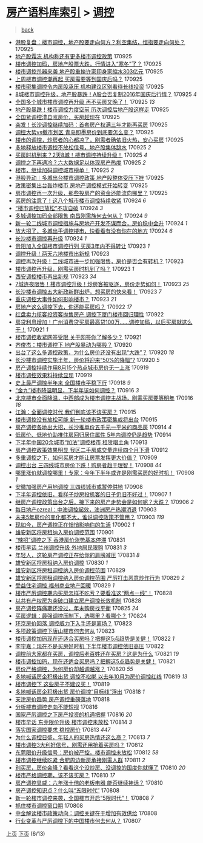 [房产语料库索引](../../README.md)  > [调控](调控.md)
====
> [back](../README.md)

- [港股复盘：楼市调控，地产股要走向何方？利空集结，恒指要走向何处？](http://jkwz.applinzi.com/ittc/7017358138439894033.html#%E6%B8%AF%E8%82%A1%E5%A4%8D%E7%9B%98%EF%BC%9A%E6%A5%BC%E5%B8%82%E8%B0%83%E6%8E%A7%EF%BC%8C%E5%9C%B0%E4%BA%A7%E8%82%A1%E8%A6%81%E8%B5%B0%E5%90%91%E4%BD%95%E6%96%B9%EF%BC%9F%E5%88%A9%E7%A9%BA%E9%9B%86%E7%BB%93%EF%BC%8C%E6%81%92%E6%8C%87%E8%A6%81%E8%B5%B0%E5%90%91%E4%BD%95%E5%A4%84%EF%BC%9F) 170925  
- [地产股霜冻 机构称还有更多楼市调控政策](http://jkwz.applinzi.com/ittc/7017356146971771920.html#%E5%9C%B0%E4%BA%A7%E8%82%A1%E9%9C%9C%E5%86%BB+%E6%9C%BA%E6%9E%84%E7%A7%B0%E8%BF%98%E6%9C%89%E6%9B%B4%E5%A4%9A%E6%A5%BC%E5%B8%82%E8%B0%83%E6%8E%A7%E6%94%BF%E7%AD%96) 170925  
- [楼市调控加码，房地产股票大跌，行情进入“寒冬”了？](http://jkwz.applinzi.com/ittc/7017326944797066257.html#%E6%A5%BC%E5%B8%82%E8%B0%83%E6%8E%A7%E5%8A%A0%E7%A0%81%EF%BC%8C%E6%88%BF%E5%9C%B0%E4%BA%A7%E8%82%A1%E7%A5%A8%E5%A4%A7%E8%B7%8C%EF%BC%8C%E8%A1%8C%E6%83%85%E8%BF%9B%E5%85%A5%E2%80%9C%E5%AF%92%E5%86%AC%E2%80%9D%E4%BA%86%EF%BC%9F) 170925  
- [楼市调控杀器来袭 地产股重挫许家印身家缩水303亿元](http://jkwz.applinzi.com/ittc/7017319491925705744.html#%E6%A5%BC%E5%B8%82%E8%B0%83%E6%8E%A7%E6%9D%80%E5%99%A8%E6%9D%A5%E8%A2%AD+%E5%9C%B0%E4%BA%A7%E8%82%A1%E9%87%8D%E6%8C%AB%E8%AE%B8%E5%AE%B6%E5%8D%B0%E8%BA%AB%E5%AE%B6%E7%BC%A9%E6%B0%B4303%E4%BA%BF%E5%85%83) 170925  
- [上周楼市调控潮再起 买房需要等到国庆后吗？](http://jkwz.applinzi.com/ittc/7017290451894404113.html#%E4%B8%8A%E5%91%A8%E6%A5%BC%E5%B8%82%E8%B0%83%E6%8E%A7%E6%BD%AE%E5%86%8D%E8%B5%B7+%E4%B9%B0%E6%88%BF%E9%9C%80%E8%A6%81%E7%AD%89%E5%88%B0%E5%9B%BD%E5%BA%86%E5%90%8E%E5%90%97%EF%BC%9F) 170925  
- [楼市密集调控令内房股承压 机构建议区别看待长线投资](http://jkwz.applinzi.com/ittc/7017274174467474448.html#%E6%A5%BC%E5%B8%82%E5%AF%86%E9%9B%86%E8%B0%83%E6%8E%A7%E4%BB%A4%E5%86%85%E6%88%BF%E8%82%A1%E6%89%BF%E5%8E%8B+%E6%9C%BA%E6%9E%84%E5%BB%BA%E8%AE%AE%E5%8C%BA%E5%88%AB%E7%9C%8B%E5%BE%85%E9%95%BF%E7%BA%BF%E6%8A%95%E8%B5%84) 170925  
- [8城楼市调控升级，地产股暴跌！A股会否复制2016年国庆后行情？](http://jkwz.applinzi.com/ittc/7017271739548173329.html#8%E5%9F%8E%E6%A5%BC%E5%B8%82%E8%B0%83%E6%8E%A7%E5%8D%87%E7%BA%A7%EF%BC%8C%E5%9C%B0%E4%BA%A7%E8%82%A1%E6%9A%B4%E8%B7%8C%EF%BC%81A%E8%82%A1%E4%BC%9A%E5%90%A6%E5%A4%8D%E5%88%B62016%E5%B9%B4%E5%9B%BD%E5%BA%86%E5%90%8E%E8%A1%8C%E6%83%85%EF%BC%9F) 170925 *4* 
- [全国多个城市楼市调控再升级 再不买房又晚了！](http://jkwz.applinzi.com/ittc/7017261162729833488.html#%E5%85%A8%E5%9B%BD%E5%A4%9A%E4%B8%AA%E5%9F%8E%E5%B8%82%E6%A5%BC%E5%B8%82%E8%B0%83%E6%8E%A7%E5%86%8D%E5%8D%87%E7%BA%A7+%E5%86%8D%E4%B8%8D%E4%B9%B0%E6%88%BF%E5%8F%88%E6%99%9A%E4%BA%86%EF%BC%81) 170925 *13* 
- [地产股暴跌！楼市调控力度空前 历次调控后地产股这样走](http://jkwz.applinzi.com/ittc/7017249300697056273.html#%E5%9C%B0%E4%BA%A7%E8%82%A1%E6%9A%B4%E8%B7%8C%EF%BC%81%E6%A5%BC%E5%B8%82%E8%B0%83%E6%8E%A7%E5%8A%9B%E5%BA%A6%E7%A9%BA%E5%89%8D+%E5%8E%86%E6%AC%A1%E8%B0%83%E6%8E%A7%E5%90%8E%E5%9C%B0%E4%BA%A7%E8%82%A1%E8%BF%99%E6%A0%B7%E8%B5%B0) 170925  
- [全国紧调控澧县涨房价，买房趁现在](http://jkwz.applinzi.com/ittc/7017245810729944081.html#%E5%85%A8%E5%9B%BD%E7%B4%A7%E8%B0%83%E6%8E%A7%E6%BE%A7%E5%8E%BF%E6%B6%A8%E6%88%BF%E4%BB%B7%EF%BC%8C%E4%B9%B0%E6%88%BF%E8%B6%81%E7%8E%B0%E5%9C%A8) 170925  
- [突发！长沙调控继续加码：首套房产权满三年才能再买房](http://jkwz.applinzi.com/ittc/7017222502487688209.html#%E7%AA%81%E5%8F%91%EF%BC%81%E9%95%BF%E6%B2%99%E8%B0%83%E6%8E%A7%E7%BB%A7%E7%BB%AD%E5%8A%A0%E7%A0%81%EF%BC%9A%E9%A6%96%E5%A5%97%E6%88%BF%E4%BA%A7%E6%9D%83%E6%BB%A1%E4%B8%89%E5%B9%B4%E6%89%8D%E8%83%BD%E5%86%8D%E4%B9%B0%E6%88%BF) 170925  
- [调控大势vs撤市划区 青岛即墨房价到底要怎么变？](http://jkwz.applinzi.com/ittc/7017207021508756497.html#%E8%B0%83%E6%8E%A7%E5%A4%A7%E5%8A%BFvs%E6%92%A4%E5%B8%82%E5%88%92%E5%8C%BA+%E9%9D%92%E5%B2%9B%E5%8D%B3%E5%A2%A8%E6%88%BF%E4%BB%B7%E5%88%B0%E5%BA%95%E8%A6%81%E6%80%8E%E4%B9%88%E5%8F%98%EF%BC%9F) 170925  
- [楼市的调控，炒房者的心都凉了，刚需者确依旧火热，安心买房](http://jkwz.applinzi.com/ittc/7017205343808128016.html#%E6%A5%BC%E5%B8%82%E7%9A%84%E8%B0%83%E6%8E%A7%EF%BC%8C%E7%82%92%E6%88%BF%E8%80%85%E7%9A%84%E5%BF%83%E9%83%BD%E5%87%89%E4%BA%86%EF%BC%8C%E5%88%9A%E9%9C%80%E8%80%85%E7%A1%AE%E4%BE%9D%E6%97%A7%E7%81%AB%E7%83%AD%EF%BC%8C%E5%AE%89%E5%BF%83%E4%B9%B0%E6%88%BF) 170925  
- [多地释放楼市调控不放松信号，地产股集体跳水](http://jkwz.applinzi.com/ittc/7017202888823276560.html#%E5%A4%9A%E5%9C%B0%E9%87%8A%E6%94%BE%E6%A5%BC%E5%B8%82%E8%B0%83%E6%8E%A7%E4%B8%8D%E6%94%BE%E6%9D%BE%E4%BF%A1%E5%8F%B7%EF%BC%8C%E5%9C%B0%E4%BA%A7%E8%82%A1%E9%9B%86%E4%BD%93%E8%B7%B3%E6%B0%B4) 170925 *2* 
- [买房时机到来？2天8城！楼市调控持续升级！](http://jkwz.applinzi.com/ittc/7017197077153711121.html#%E4%B9%B0%E6%88%BF%E6%97%B6%E6%9C%BA%E5%88%B0%E6%9D%A5%EF%BC%9F2%E5%A4%A98%E5%9F%8E%EF%BC%81%E6%A5%BC%E5%B8%82%E8%B0%83%E6%8E%A7%E6%8C%81%E7%BB%AD%E5%8D%87%E7%BA%A7%EF%BC%81) 170925 *4* 
- [调控之下再遇冷？六大数据足以体现房产热度](http://jkwz.applinzi.com/ittc/7017188564209763345.html#%E8%B0%83%E6%8E%A7%E4%B9%8B%E4%B8%8B%E5%86%8D%E9%81%87%E5%86%B7%EF%BC%9F%E5%85%AD%E5%A4%A7%E6%95%B0%E6%8D%AE%E8%B6%B3%E4%BB%A5%E4%BD%93%E7%8E%B0%E6%88%BF%E4%BA%A7%E7%83%AD%E5%BA%A6) 170925 *2* 
- [楼市，继续加码调控城市榜单！](http://jkwz.applinzi.com/ittc/7017185072317465617.html#%E6%A5%BC%E5%B8%82%EF%BC%8C%E7%BB%A7%E7%BB%AD%E5%8A%A0%E7%A0%81%E8%B0%83%E6%8E%A7%E5%9F%8E%E5%B8%82%E6%A6%9C%E5%8D%95%EF%BC%81) 170925 *2* 
- [港股异动︱多城出台楼市调控政策 地产股整体受压下挫](http://jkwz.applinzi.com/ittc/7017183822859469840.html#%E6%B8%AF%E8%82%A1%E5%BC%82%E5%8A%A8%EF%B8%B1%E5%A4%9A%E5%9F%8E%E5%87%BA%E5%8F%B0%E6%A5%BC%E5%B8%82%E8%B0%83%E6%8E%A7%E6%94%BF%E7%AD%96+%E5%9C%B0%E4%BA%A7%E8%82%A1%E6%95%B4%E4%BD%93%E5%8F%97%E5%8E%8B%E4%B8%8B%E6%8C%AB) 170925  
- [政策密集出台轰炸楼市 房地产调控模式开始转变](http://jkwz.applinzi.com/ittc/7017172601103975441.html#%E6%94%BF%E7%AD%96%E5%AF%86%E9%9B%86%E5%87%BA%E5%8F%B0%E8%BD%B0%E7%82%B8%E6%A5%BC%E5%B8%82+%E6%88%BF%E5%9C%B0%E4%BA%A7%E8%B0%83%E6%8E%A7%E6%A8%A1%E5%BC%8F%E5%BC%80%E5%A7%8B%E8%BD%AC%E5%8F%98) 170925  
- [房市调控再一次升级，那些投房产的资金还能流向哪里？](http://jkwz.applinzi.com/ittc/7017170303309054993.html#%E6%88%BF%E5%B8%82%E8%B0%83%E6%8E%A7%E5%86%8D%E4%B8%80%E6%AC%A1%E5%8D%87%E7%BA%A7%EF%BC%8C%E9%82%A3%E4%BA%9B%E6%8A%95%E6%88%BF%E4%BA%A7%E7%9A%84%E8%B5%84%E9%87%91%E8%BF%98%E8%83%BD%E6%B5%81%E5%90%91%E5%93%AA%E9%87%8C%EF%BC%9F) 170925  
- [买房的注意了！这八个城市楼市调控持续收紧](http://jkwz.applinzi.com/ittc/7016996951982343185.html#%E4%B9%B0%E6%88%BF%E7%9A%84%E6%B3%A8%E6%84%8F%E4%BA%86%EF%BC%81%E8%BF%99%E5%85%AB%E4%B8%AA%E5%9F%8E%E5%B8%82%E6%A5%BC%E5%B8%82%E8%B0%83%E6%8E%A7%E6%8C%81%E7%BB%AD%E6%94%B6%E7%B4%A7) 170924 *6* 
- [“楼市调控已放松”不攻自破](http://jkwz.applinzi.com/ittc/7016981238861267984.html#%E2%80%9C%E6%A5%BC%E5%B8%82%E8%B0%83%E6%8E%A7%E5%B7%B2%E6%94%BE%E6%9D%BE%E2%80%9D%E4%B8%8D%E6%94%BB%E8%87%AA%E7%A0%B4) 170924 *3* 
- [多城调控加码全部限售 南昌刚需族何去何从？](http://jkwz.applinzi.com/ittc/7016858393623659537.html#%E5%A4%9A%E5%9F%8E%E8%B0%83%E6%8E%A7%E5%8A%A0%E7%A0%81%E5%85%A8%E9%83%A8%E9%99%90%E5%94%AE+%E5%8D%97%E6%98%8C%E5%88%9A%E9%9C%80%E6%97%8F%E4%BD%95%E5%8E%BB%E4%BD%95%E4%BB%8E%EF%BC%9F) 170924 *9* 
- [新一轮二线城市调控措施与房地产开发不谋而合，房价稳中会升](http://jkwz.applinzi.com/ittc/7016821491776357393.html#%E6%96%B0%E4%B8%80%E8%BD%AE%E4%BA%8C%E7%BA%BF%E5%9F%8E%E5%B8%82%E8%B0%83%E6%8E%A7%E6%8E%AA%E6%96%BD%E4%B8%8E%E6%88%BF%E5%9C%B0%E4%BA%A7%E5%BC%80%E5%8F%91%E4%B8%8D%E8%B0%8B%E8%80%8C%E5%90%88%EF%BC%8C%E6%88%BF%E4%BB%B7%E7%A8%B3%E4%B8%AD%E4%BC%9A%E5%8D%87) 170924 *1* 
- [放大招了，多城出手调控楼市，快看看有没有你在的地方](http://jkwz.applinzi.com/ittc/7016800700779201552.html#%E6%94%BE%E5%A4%A7%E6%8B%9B%E4%BA%86%EF%BC%8C%E5%A4%9A%E5%9F%8E%E5%87%BA%E6%89%8B%E8%B0%83%E6%8E%A7%E6%A5%BC%E5%B8%82%EF%BC%8C%E5%BF%AB%E7%9C%8B%E7%9C%8B%E6%9C%89%E6%B2%A1%E6%9C%89%E4%BD%A0%E5%9C%A8%E7%9A%84%E5%9C%B0%E6%96%B9) 170924 *6* 
- [长沙楼市调控再升级](http://jkwz.applinzi.com/ittc/7016799194038404113.html#%E9%95%BF%E6%B2%99%E6%A5%BC%E5%B8%82%E8%B0%83%E6%8E%A7%E5%86%8D%E5%8D%87%E7%BA%A7) 170924 *1* 
- [贵阳加入全国楼市调控行列 买房3年内不得转让](http://jkwz.applinzi.com/ittc/7016634474908091409.html#%E8%B4%B5%E9%98%B3%E5%8A%A0%E5%85%A5%E5%85%A8%E5%9B%BD%E6%A5%BC%E5%B8%82%E8%B0%83%E6%8E%A7%E8%A1%8C%E5%88%97+%E4%B9%B0%E6%88%BF3%E5%B9%B4%E5%86%85%E4%B8%8D%E5%BE%97%E8%BD%AC%E8%AE%A9) 170923 *1* 
- [调控升级！两天六地楼市出新规](http://jkwz.applinzi.com/ittc/7016607589822104593.html#%E8%B0%83%E6%8E%A7%E5%8D%87%E7%BA%A7%EF%BC%81%E4%B8%A4%E5%A4%A9%E5%85%AD%E5%9C%B0%E6%A5%BC%E5%B8%82%E5%87%BA%E6%96%B0%E8%A7%84) 170923  
- [调控再次升级！二线城市进一步加强限售，房价是否会有转机？](http://jkwz.applinzi.com/ittc/7016589474174338065.html#%E8%B0%83%E6%8E%A7%E5%86%8D%E6%AC%A1%E5%8D%87%E7%BA%A7%EF%BC%81%E4%BA%8C%E7%BA%BF%E5%9F%8E%E5%B8%82%E8%BF%9B%E4%B8%80%E6%AD%A5%E5%8A%A0%E5%BC%BA%E9%99%90%E5%94%AE%EF%BC%8C%E6%88%BF%E4%BB%B7%E6%98%AF%E5%90%A6%E4%BC%9A%E6%9C%89%E8%BD%AC%E6%9C%BA%EF%BC%9F) 170923  
- [楼市调控再升级，刚需买房时机到了吗？](http://jkwz.applinzi.com/ittc/7016587258415809553.html#%E6%A5%BC%E5%B8%82%E8%B0%83%E6%8E%A7%E5%86%8D%E5%8D%87%E7%BA%A7%EF%BC%8C%E5%88%9A%E9%9C%80%E4%B9%B0%E6%88%BF%E6%97%B6%E6%9C%BA%E5%88%B0%E4%BA%86%E5%90%97%EF%BC%9F) 170923 *1* 
- [西安调控楼市再出新规](http://jkwz.applinzi.com/ittc/7016543773461578769.html#%E8%A5%BF%E5%AE%89%E8%B0%83%E6%8E%A7%E6%A5%BC%E5%B8%82%E5%86%8D%E5%87%BA%E6%96%B0%E8%A7%84) 170923 *34* 
- [7城连夜限售！楼市调控升级！炒房客被驱逐，房价走势如何！](http://jkwz.applinzi.com/ittc/7016479860090995728.html#7%E5%9F%8E%E8%BF%9E%E5%A4%9C%E9%99%90%E5%94%AE%EF%BC%81%E6%A5%BC%E5%B8%82%E8%B0%83%E6%8E%A7%E5%8D%87%E7%BA%A7%EF%BC%81%E7%82%92%E6%88%BF%E5%AE%A2%E8%A2%AB%E9%A9%B1%E9%80%90%EF%BC%8C%E6%88%BF%E4%BB%B7%E8%B5%B0%E5%8A%BF%E5%A6%82%E4%BD%95%EF%BC%81) 170923 *25* 
- [长沙楼市调控五大新政新鲜出炉，想买房的快来看！](http://jkwz.applinzi.com/ittc/7016306516246922257.html#%E9%95%BF%E6%B2%99%E6%A5%BC%E5%B8%82%E8%B0%83%E6%8E%A7%E4%BA%94%E5%A4%A7%E6%96%B0%E6%94%BF%E6%96%B0%E9%B2%9C%E5%87%BA%E7%82%89%EF%BC%8C%E6%83%B3%E4%B9%B0%E6%88%BF%E7%9A%84%E5%BF%AB%E6%9D%A5%E7%9C%8B%EF%BC%81) 170923 *7* 
- [重庆调控大事件如何影响楼市？](http://jkwz.applinzi.com/ittc/7016292724901413904.html#%E9%87%8D%E5%BA%86%E8%B0%83%E6%8E%A7%E5%A4%A7%E4%BA%8B%E4%BB%B6%E5%A6%82%E4%BD%95%E5%BD%B1%E5%93%8D%E6%A5%BC%E5%B8%82%EF%BC%9F) 170923 *21* 
- [房地产这么调控下去，你还能买房吗？](http://jkwz.applinzi.com/ittc/7016061223005848593.html#%E6%88%BF%E5%9C%B0%E4%BA%A7%E8%BF%99%E4%B9%88%E8%B0%83%E6%8E%A7%E4%B8%8B%E5%8E%BB%EF%BC%8C%E4%BD%A0%E8%BF%98%E8%83%BD%E4%B9%B0%E6%88%BF%E5%90%97%EF%BC%9F) 170922 *17* 
- [红盘卖力揽客投资客抛售房产 调控下厦门楼市回归理性](http://jkwz.applinzi.com/ittc/7016026540268323856.html#%E7%BA%A2%E7%9B%98%E5%8D%96%E5%8A%9B%E6%8F%BD%E5%AE%A2%E6%8A%95%E8%B5%84%E5%AE%A2%E6%8A%9B%E5%94%AE%E6%88%BF%E4%BA%A7+%E8%B0%83%E6%8E%A7%E4%B8%8B%E5%8E%A6%E9%97%A8%E6%A5%BC%E5%B8%82%E5%9B%9E%E5%BD%92%E7%90%86%E6%80%A7) 170922  
- [房贷利息增加！广州消费贷买房最高贷100万……调控加码，以后买房就这么干！](http://jkwz.applinzi.com/ittc/7015844863445304337.html#%E6%88%BF%E8%B4%B7%E5%88%A9%E6%81%AF%E5%A2%9E%E5%8A%A0%EF%BC%81%E5%B9%BF%E5%B7%9E%E6%B6%88%E8%B4%B9%E8%B4%B7%E4%B9%B0%E6%88%BF%E6%9C%80%E9%AB%98%E8%B4%B7100%E4%B8%87%E2%80%A6%E2%80%A6%E8%B0%83%E6%8E%A7%E5%8A%A0%E7%A0%81%EF%BC%8C%E4%BB%A5%E5%90%8E%E4%B9%B0%E6%88%BF%E5%B0%B1%E8%BF%99%E4%B9%88%E5%B9%B2%EF%BC%81) 170921 *1* 
- [楼市调控收紧网签受限 关于网签你了解多少？](http://jkwz.applinzi.com/ittc/7015656098328216592.html#%E6%A5%BC%E5%B8%82%E8%B0%83%E6%8E%A7%E6%94%B6%E7%B4%A7%E7%BD%91%E7%AD%BE%E5%8F%97%E9%99%90+%E5%85%B3%E4%BA%8E%E7%BD%91%E7%AD%BE%E4%BD%A0%E4%BA%86%E8%A7%A3%E5%A4%9A%E5%B0%91%EF%BC%9F) 170921  
- [齐俊杰：楼市调控下 地产股暴动为哪般？](http://jkwz.applinzi.com/ittc/7015405038657340433.html#%E9%BD%90%E4%BF%8A%E6%9D%B0%EF%BC%9A%E6%A5%BC%E5%B8%82%E8%B0%83%E6%8E%A7%E4%B8%8B+%E5%9C%B0%E4%BA%A7%E8%82%A1%E6%9A%B4%E5%8A%A8%E4%B8%BA%E5%93%AA%E8%88%AC%EF%BC%9F) 170920  
- [出台了这么多调控政策，为什么房价还没有出现“大跌”？](http://jkwz.applinzi.com/ittc/7015345329166369809.html#%E5%87%BA%E5%8F%B0%E4%BA%86%E8%BF%99%E4%B9%88%E5%A4%9A%E8%B0%83%E6%8E%A7%E6%94%BF%E7%AD%96%EF%BC%8C%E4%B8%BA%E4%BB%80%E4%B9%88%E6%88%BF%E4%BB%B7%E8%BF%98%E6%B2%A1%E6%9C%89%E5%87%BA%E7%8E%B0%E2%80%9C%E5%A4%A7%E8%B7%8C%E2%80%9D%EF%BC%9F) 170920 *18* 
- [长沙楼市调控实施半年，房价将迎来“50%的降幅”?](http://jkwz.applinzi.com/ittc/7015317179694842897.html#%E9%95%BF%E6%B2%99%E6%A5%BC%E5%B8%82%E8%B0%83%E6%8E%A7%E5%AE%9E%E6%96%BD%E5%8D%8A%E5%B9%B4%EF%BC%8C%E6%88%BF%E4%BB%B7%E5%B0%86%E8%BF%8E%E6%9D%A5%E2%80%9C50%25%E7%9A%84%E9%99%8D%E5%B9%85%E2%80%9D%3F) 170920 *5* 
- [房产调控持续作用8月15个热点城市房价无一上涨](http://jkwz.applinzi.com/ittc/7014950928787178512.html#%E6%88%BF%E4%BA%A7%E8%B0%83%E6%8E%A7%E6%8C%81%E7%BB%AD%E4%BD%9C%E7%94%A88%E6%9C%8815%E4%B8%AA%E7%83%AD%E7%82%B9%E5%9F%8E%E5%B8%82%E6%88%BF%E4%BB%B7%E6%97%A0%E4%B8%80%E4%B8%8A%E6%B6%A8) 170919  
- [楼市调控效果料持续显现](http://jkwz.applinzi.com/ittc/7014924152652432400.html#%E6%A5%BC%E5%B8%82%E8%B0%83%E6%8E%A7%E6%95%88%E6%9E%9C%E6%96%99%E6%8C%81%E7%BB%AD%E6%98%BE%E7%8E%B0) 170919  
- [史上最严调控半年来 全国楼市平稳下行](http://jkwz.applinzi.com/ittc/7014569420578620433.html#%E5%8F%B2%E4%B8%8A%E6%9C%80%E4%B8%A5%E8%B0%83%E6%8E%A7%E5%8D%8A%E5%B9%B4%E6%9D%A5+%E5%85%A8%E5%9B%BD%E6%A5%BC%E5%B8%82%E5%B9%B3%E7%A8%B3%E4%B8%8B%E8%A1%8C) 170918 *9* 
- [“金九”楼市降温明显，下半年该如何调控？](http://jkwz.applinzi.com/ittc/7013912459222713361.html#%E2%80%9C%E9%87%91%E4%B9%9D%E2%80%9D%E6%A5%BC%E5%B8%82%E9%99%8D%E6%B8%A9%E6%98%8E%E6%98%BE%EF%BC%8C%E4%B8%8B%E5%8D%8A%E5%B9%B4%E8%AF%A5%E5%A6%82%E4%BD%95%E8%B0%83%E6%8E%A7%EF%BC%9F) 170916 *3* 
- [北京楼市全面降温，中西部成为楼市调控主战场，刚需买房要等明年](http://jkwz.applinzi.com/ittc/7013867203156509713.html#%E5%8C%97%E4%BA%AC%E6%A5%BC%E5%B8%82%E5%85%A8%E9%9D%A2%E9%99%8D%E6%B8%A9%EF%BC%8C%E4%B8%AD%E8%A5%BF%E9%83%A8%E6%88%90%E4%B8%BA%E6%A5%BC%E5%B8%82%E8%B0%83%E6%8E%A7%E4%B8%BB%E6%88%98%E5%9C%BA%EF%BC%8C%E5%88%9A%E9%9C%80%E4%B9%B0%E6%88%BF%E8%A6%81%E7%AD%89%E6%98%8E%E5%B9%B4) 170916 *18* 
- [江瀚：全面调控时代 我们到底该不该买房？](http://jkwz.applinzi.com/ittc/7013495689533981457.html#%E6%B1%9F%E7%80%9A%EF%BC%9A%E5%85%A8%E9%9D%A2%E8%B0%83%E6%8E%A7%E6%97%B6%E4%BB%A3+%E6%88%91%E4%BB%AC%E5%88%B0%E5%BA%95%E8%AF%A5%E4%B8%8D%E8%AF%A5%E4%B9%B0%E6%88%BF%EF%BC%9F) 170915  
- [楼市调控没有放松可能 新一轮楼市政策密集或将出台](http://jkwz.applinzi.com/ittc/7013487584293159697.html#%E6%A5%BC%E5%B8%82%E8%B0%83%E6%8E%A7%E6%B2%A1%E6%9C%89%E6%94%BE%E6%9D%BE%E5%8F%AF%E8%83%BD+%E6%96%B0%E4%B8%80%E8%BD%AE%E6%A5%BC%E5%B8%82%E6%94%BF%E7%AD%96%E5%AF%86%E9%9B%86%E6%88%96%E5%B0%86%E5%87%BA%E5%8F%B0) 170915  
- [房产调控各地出大招，长沙推单价五千元一平米的商品房](http://jkwz.applinzi.com/ittc/7013172032676824081.html#%E6%88%BF%E4%BA%A7%E8%B0%83%E6%8E%A7%E5%90%84%E5%9C%B0%E5%87%BA%E5%A4%A7%E6%8B%9B%EF%BC%8C%E9%95%BF%E6%B2%99%E6%8E%A8%E5%8D%95%E4%BB%B7%E4%BA%94%E5%8D%83%E5%85%83%E4%B8%80%E5%B9%B3%E7%B1%B3%E7%9A%84%E5%95%86%E5%93%81%E6%88%BF) 170914 *4* 
- [低房价、低地价助推住房回归居住属性 5年内调控仍是趋势](http://jkwz.applinzi.com/ittc/7013107326469538576.html#%E4%BD%8E%E6%88%BF%E4%BB%B7%E3%80%81%E4%BD%8E%E5%9C%B0%E4%BB%B7%E5%8A%A9%E6%8E%A8%E4%BD%8F%E6%88%BF%E5%9B%9E%E5%BD%92%E5%B1%85%E4%BD%8F%E5%B1%9E%E6%80%A7+5%E5%B9%B4%E5%86%85%E8%B0%83%E6%8E%A7%E4%BB%8D%E6%98%AF%E8%B6%8B%E5%8A%BF) 170914  
- [下半年中国20余城市“加法”调控楼市 租赁唱主角](http://jkwz.applinzi.com/ittc/7012796760215520016.html#%E4%B8%8B%E5%8D%8A%E5%B9%B4%E4%B8%AD%E5%9B%BD20%E4%BD%99%E5%9F%8E%E5%B8%82%E2%80%9C%E5%8A%A0%E6%B3%95%E2%80%9D%E8%B0%83%E6%8E%A7%E6%A5%BC%E5%B8%82+%E7%A7%9F%E8%B5%81%E5%94%B1%E4%B8%BB%E8%A7%92) 170913  
- [房产调控政策效果明显 我区二手房成交量连续四个月下滑](http://jkwz.applinzi.com/ittc/7012434852752933648.html#%E6%88%BF%E4%BA%A7%E8%B0%83%E6%8E%A7%E6%94%BF%E7%AD%96%E6%95%88%E6%9E%9C%E6%98%8E%E6%98%BE+%E6%88%91%E5%8C%BA%E4%BA%8C%E6%89%8B%E6%88%BF%E6%88%90%E4%BA%A4%E9%87%8F%E8%BF%9E%E7%BB%AD%E5%9B%9B%E4%B8%AA%E6%9C%88%E4%B8%8B%E6%BB%91) 170912  
- [多重调控之下，如何买房才能让房票发挥更大价值？](http://jkwz.applinzi.com/ittc/7011365828484924433.html#%E5%A4%9A%E9%87%8D%E8%B0%83%E6%8E%A7%E4%B9%8B%E4%B8%8B%EF%BC%8C%E5%A6%82%E4%BD%95%E4%B9%B0%E6%88%BF%E6%89%8D%E8%83%BD%E8%AE%A9%E6%88%BF%E7%A5%A8%E5%8F%91%E6%8C%A5%E6%9B%B4%E5%A4%A7%E4%BB%B7%E5%80%BC%EF%BC%9F) 170909  
- [调控出台 三四线城市房价下跌！购房者趋于理智！](http://jkwz.applinzi.com/ittc/7010942238388126736.html#%E8%B0%83%E6%8E%A7%E5%87%BA%E5%8F%B0+%E4%B8%89%E5%9B%9B%E7%BA%BF%E5%9F%8E%E5%B8%82%E6%88%BF%E4%BB%B7%E4%B8%8B%E8%B7%8C%EF%BC%81%E8%B4%AD%E6%88%BF%E8%80%85%E8%B6%8B%E4%BA%8E%E7%90%86%E6%99%BA%EF%BC%81) 170908 *44* 
- [哪里涨价就调控哪里！专家：今年下半年或许是刚需买房的好时机！](http://jkwz.applinzi.com/ittc/7010868640503825425.html#%E5%93%AA%E9%87%8C%E6%B6%A8%E4%BB%B7%E5%B0%B1%E8%B0%83%E6%8E%A7%E5%93%AA%E9%87%8C%EF%BC%81%E4%B8%93%E5%AE%B6%EF%BC%9A%E4%BB%8A%E5%B9%B4%E4%B8%8B%E5%8D%8A%E5%B9%B4%E6%88%96%E8%AE%B8%E6%98%AF%E5%88%9A%E9%9C%80%E4%B9%B0%E6%88%BF%E7%9A%84%E5%A5%BD%E6%97%B6%E6%9C%BA%EF%BC%81) 170908 *1* 
- [安徽加强房产用地调控 三四线城市或暂停供地](http://jkwz.applinzi.com/ittc/7010853162158916368.html#%E5%AE%89%E5%BE%BD%E5%8A%A0%E5%BC%BA%E6%88%BF%E4%BA%A7%E7%94%A8%E5%9C%B0%E8%B0%83%E6%8E%A7+%E4%B8%89%E5%9B%9B%E7%BA%BF%E5%9F%8E%E5%B8%82%E6%88%96%E6%9A%82%E5%81%9C%E4%BE%9B%E5%9C%B0) 170908  
- [下半年调控依旧，看样子炒房投机客的日子仍旧不好过！](http://jkwz.applinzi.com/ittc/7010605277970433041.html#%E4%B8%8B%E5%8D%8A%E5%B9%B4%E8%B0%83%E6%8E%A7%E4%BE%9D%E6%97%A7%EF%BC%8C%E7%9C%8B%E6%A0%B7%E5%AD%90%E7%82%92%E6%88%BF%E6%8A%95%E6%9C%BA%E5%AE%A2%E7%9A%84%E6%97%A5%E5%AD%90%E4%BB%8D%E6%97%A7%E4%B8%8D%E5%A5%BD%E8%BF%87%EF%BC%81) 170907 *1* 
- [继房产调控政策出台之后，接下来的房产走势会是如何呢？大跌？](http://jkwz.applinzi.com/ittc/7010297229016040465.html#%E7%BB%A7%E6%88%BF%E4%BA%A7%E8%B0%83%E6%8E%A7%E6%94%BF%E7%AD%96%E5%87%BA%E5%8F%B0%E4%B9%8B%E5%90%8E%EF%BC%8C%E6%8E%A5%E4%B8%8B%E6%9D%A5%E7%9A%84%E6%88%BF%E4%BA%A7%E8%B5%B0%E5%8A%BF%E4%BC%9A%E6%98%AF%E5%A6%82%E4%BD%95%E5%91%A2%EF%BC%9F%E5%A4%A7%E8%B7%8C%EF%BC%9F) 170906 *2* 
- [每日地产ozreal：中澳调控起效，澳洲房产热潮消退](http://jkwz.applinzi.com/ittc/7009202174977131537.html#%E6%AF%8F%E6%97%A5%E5%9C%B0%E4%BA%A7ozreal%EF%BC%9A%E4%B8%AD%E6%BE%B3%E8%B0%83%E6%8E%A7%E8%B5%B7%E6%95%88%EF%BC%8C%E6%BE%B3%E6%B4%B2%E6%88%BF%E4%BA%A7%E7%83%AD%E6%BD%AE%E6%B6%88%E9%80%80) 170903  
- [未来5年房价的变化都不大，谁说调控政策不管用？](http://jkwz.applinzi.com/ittc/7009103391475893265.html#%E6%9C%AA%E6%9D%A55%E5%B9%B4%E6%88%BF%E4%BB%B7%E7%9A%84%E5%8F%98%E5%8C%96%E9%83%BD%E4%B8%8D%E5%A4%A7%EF%BC%8C%E8%B0%81%E8%AF%B4%E8%B0%83%E6%8E%A7%E6%94%BF%E7%AD%96%E4%B8%8D%E7%AE%A1%E7%94%A8%EF%BC%9F) 170903 *119* 
- [现如今，房产调控正在悄悄影响你的生活](http://jkwz.applinzi.com/ittc/7008687109186257936.html#%E7%8E%B0%E5%A6%82%E4%BB%8A%EF%BC%8C%E6%88%BF%E4%BA%A7%E8%B0%83%E6%8E%A7%E6%AD%A3%E5%9C%A8%E6%82%84%E6%82%84%E5%BD%B1%E5%93%8D%E4%BD%A0%E7%9A%84%E7%94%9F%E6%B4%BB) 170902 *1* 
- [雄安新区将房租纳入房价调控范围](http://jkwz.applinzi.com/ittc/7008287886334755856.html#%E9%9B%84%E5%AE%89%E6%96%B0%E5%8C%BA%E5%B0%86%E6%88%BF%E7%A7%9F%E7%BA%B3%E5%85%A5%E6%88%BF%E4%BB%B7%E8%B0%83%E6%8E%A7%E8%8C%83%E5%9B%B4) 170901  
- [“辣招”调控之下 香港房价涨势基本停滞](http://jkwz.applinzi.com/ittc/7007984688004858897.html#%E2%80%9C%E8%BE%A3%E6%8B%9B%E2%80%9D%E8%B0%83%E6%8E%A7%E4%B9%8B%E4%B8%8B+%E9%A6%99%E6%B8%AF%E6%88%BF%E4%BB%B7%E6%B6%A8%E5%8A%BF%E5%9F%BA%E6%9C%AC%E5%81%9C%E6%BB%9E) 170831  
- [楼市早话 兰州调控升级 外地居民限购](http://jkwz.applinzi.com/ittc/7007898994687345681.html#%E6%A5%BC%E5%B8%82%E6%97%A9%E8%AF%9D+%E5%85%B0%E5%B7%9E%E8%B0%83%E6%8E%A7%E5%8D%87%E7%BA%A7+%E5%A4%96%E5%9C%B0%E5%B1%85%E6%B0%91%E9%99%90%E8%B4%AD) 170831 *3* 
- [年轻人，这轮房产调控正在给你的肩膀减压](http://jkwz.applinzi.com/ittc/7007893223199212561.html#%E5%B9%B4%E8%BD%BB%E4%BA%BA%EF%BC%8C%E8%BF%99%E8%BD%AE%E6%88%BF%E4%BA%A7%E8%B0%83%E6%8E%A7%E6%AD%A3%E5%9C%A8%E7%BB%99%E4%BD%A0%E7%9A%84%E8%82%A9%E8%86%80%E5%87%8F%E5%8E%8B) 170831 *8* 
- [雄安新区将房租纳入房价调控](http://jkwz.applinzi.com/ittc/7007500196018390032.html#%E9%9B%84%E5%AE%89%E6%96%B0%E5%8C%BA%E5%B0%86%E6%88%BF%E7%A7%9F%E7%BA%B3%E5%85%A5%E6%88%BF%E4%BB%B7%E8%B0%83%E6%8E%A7) 170830 *1* 
- [雄安新区将房租调控纳入房价调控范围](http://jkwz.applinzi.com/ittc/7007331707127333904.html#%E9%9B%84%E5%AE%89%E6%96%B0%E5%8C%BA%E5%B0%86%E6%88%BF%E7%A7%9F%E8%B0%83%E6%8E%A7%E7%BA%B3%E5%85%A5%E6%88%BF%E4%BB%B7%E8%B0%83%E6%8E%A7%E8%8C%83%E5%9B%B4) 170829  
- [雄安新区将房租调控纳入房价调控范围 严厉打击恶意炒作行为](http://jkwz.applinzi.com/ittc/7007337076247495697.html#%E9%9B%84%E5%AE%89%E6%96%B0%E5%8C%BA%E5%B0%86%E6%88%BF%E7%A7%9F%E8%B0%83%E6%8E%A7%E7%BA%B3%E5%85%A5%E6%88%BF%E4%BB%B7%E8%B0%83%E6%8E%A7%E8%8C%83%E5%9B%B4+%E4%B8%A5%E5%8E%89%E6%89%93%E5%87%BB%E6%81%B6%E6%84%8F%E7%82%92%E4%BD%9C%E8%A1%8C%E4%B8%BA) 170829 *2* 
- [受益住宅调控 福州商业地产回暖](http://jkwz.applinzi.com/ittc/7007168965229675536.html#%E5%8F%97%E7%9B%8A%E4%BD%8F%E5%AE%85%E8%B0%83%E6%8E%A7+%E7%A6%8F%E5%B7%9E%E5%95%86%E4%B8%9A%E5%9C%B0%E4%BA%A7%E5%9B%9E%E6%9A%96) 170829 *1* 
- [楼市严厉调控期内买房怎样不吃亏？要看准这“两点一线”！](http://jkwz.applinzi.com/ittc/7006886429719004176.html#%E6%A5%BC%E5%B8%82%E4%B8%A5%E5%8E%89%E8%B0%83%E6%8E%A7%E6%9C%9F%E5%86%85%E4%B9%B0%E6%88%BF%E6%80%8E%E6%A0%B7%E4%B8%8D%E5%90%83%E4%BA%8F%EF%BC%9F%E8%A6%81%E7%9C%8B%E5%87%86%E8%BF%99%E2%80%9C%E4%B8%A4%E7%82%B9%E4%B8%80%E7%BA%BF%E2%80%9D%EF%BC%81) 170828  
- [以共有产权房为突破口建立房产调控长效机制](http://jkwz.applinzi.com/ittc/7006859856265610256.html#%E4%BB%A5%E5%85%B1%E6%9C%89%E4%BA%A7%E6%9D%83%E6%88%BF%E4%B8%BA%E7%AA%81%E7%A0%B4%E5%8F%A3%E5%BB%BA%E7%AB%8B%E6%88%BF%E4%BA%A7%E8%B0%83%E6%8E%A7%E9%95%BF%E6%95%88%E6%9C%BA%E5%88%B6) 170828  
- [房产调控阵痛期还没过，年末购房找平衡](http://jkwz.applinzi.com/ittc/7005792208975037456.html#%E6%88%BF%E4%BA%A7%E8%B0%83%E6%8E%A7%E9%98%B5%E7%97%9B%E6%9C%9F%E8%BF%98%E6%B2%A1%E8%BF%87%EF%BC%8C%E5%B9%B4%E6%9C%AB%E8%B4%AD%E6%88%BF%E6%89%BE%E5%B9%B3%E8%A1%A1) 170825 *24* 
- [买房逻辑：最强调控压制下，选哪里？看哪个？](http://jkwz.applinzi.com/ittc/7005389389398803473.html#%E4%B9%B0%E6%88%BF%E9%80%BB%E8%BE%91%EF%BC%9A%E6%9C%80%E5%BC%BA%E8%B0%83%E6%8E%A7%E5%8E%8B%E5%88%B6%E4%B8%8B%EF%BC%8C%E9%80%89%E5%93%AA%E9%87%8C%EF%BC%9F%E7%9C%8B%E5%93%AA%E4%B8%AA%EF%BC%9F) 170824  
- [环京房价回落 调控威力下入手还是离场？](http://jkwz.applinzi.com/ittc/7005060644020421648.html#%E7%8E%AF%E4%BA%AC%E6%88%BF%E4%BB%B7%E5%9B%9E%E8%90%BD+%E8%B0%83%E6%8E%A7%E5%A8%81%E5%8A%9B%E4%B8%8B%E5%85%A5%E6%89%8B%E8%BF%98%E6%98%AF%E7%A6%BB%E5%9C%BA%EF%BC%9F) 170823  
- [多项政策调控下唐山楼市何去何从](http://jkwz.applinzi.com/ittc/7004964678093243409.html#%E5%A4%9A%E9%A1%B9%E6%94%BF%E7%AD%96%E8%B0%83%E6%8E%A7%E4%B8%8B%E5%94%90%E5%B1%B1%E6%A5%BC%E5%B8%82%E4%BD%95%E5%8E%BB%E4%BD%95%E4%BB%8E) 170823  
- [楼市调控加码现在还适合买房吗？把握这5点趋势是关健！](http://jkwz.applinzi.com/ittc/7004588724288226321.html#%E6%A5%BC%E5%B8%82%E8%B0%83%E6%8E%A7%E5%8A%A0%E7%A0%81%E7%8E%B0%E5%9C%A8%E8%BF%98%E9%80%82%E5%90%88%E4%B9%B0%E6%88%BF%E5%90%97%EF%BC%9F%E6%8A%8A%E6%8F%A1%E8%BF%995%E7%82%B9%E8%B6%8B%E5%8A%BF%E6%98%AF%E5%85%B3%E5%81%A5%EF%BC%81) 170822 *1* 
- [李宇嘉：现在不是买房好时机 下半年楼市调控依旧高压](http://jkwz.applinzi.com/ittc/7004454497248871185.html#%E6%9D%8E%E5%AE%87%E5%98%89%EF%BC%9A%E7%8E%B0%E5%9C%A8%E4%B8%8D%E6%98%AF%E4%B9%B0%E6%88%BF%E5%A5%BD%E6%97%B6%E6%9C%BA+%E4%B8%8B%E5%8D%8A%E5%B9%B4%E6%A5%BC%E5%B8%82%E8%B0%83%E6%8E%A7%E4%BE%9D%E6%97%A7%E9%AB%98%E5%8E%8B) 170822  
- [调控前大家都在买房，调控后老百姓还在买房？这是为什么](http://jkwz.applinzi.com/ittc/7004203207432340496.html#%E8%B0%83%E6%8E%A7%E5%89%8D%E5%A4%A7%E5%AE%B6%E9%83%BD%E5%9C%A8%E4%B9%B0%E6%88%BF%EF%BC%8C%E8%B0%83%E6%8E%A7%E5%90%8E%E8%80%81%E7%99%BE%E5%A7%93%E8%BF%98%E5%9C%A8%E4%B9%B0%E6%88%BF%EF%BC%9F%E8%BF%99%E6%98%AF%E4%B8%BA%E4%BB%80%E4%B9%88) 170821 *19* 
- [楼市调控加码，现在还适合买房吗？把握这5点趋势是关健！](http://jkwz.applinzi.com/ittc/7004185843160581136.html#%E6%A5%BC%E5%B8%82%E8%B0%83%E6%8E%A7%E5%8A%A0%E7%A0%81%EF%BC%8C%E7%8E%B0%E5%9C%A8%E8%BF%98%E9%80%82%E5%90%88%E4%B9%B0%E6%88%BF%E5%90%97%EF%BC%9F%E6%8A%8A%E6%8F%A1%E8%BF%995%E7%82%B9%E8%B6%8B%E5%8A%BF%E6%98%AF%E5%85%B3%E5%81%A5%EF%BC%81) 170821  
- [房价严格调控，为何房价却越调越涨？](http://jkwz.applinzi.com/ittc/7003593485071156241.html#%E6%88%BF%E4%BB%B7%E4%B8%A5%E6%A0%BC%E8%B0%83%E6%8E%A7%EF%BC%8C%E4%B8%BA%E4%BD%95%E6%88%BF%E4%BB%B7%E5%8D%B4%E8%B6%8A%E8%B0%83%E8%B6%8A%E6%B6%A8%EF%BC%9F) 170820 *55* 
- [多地喊话房企积极出货 调控不松绑 以去年10月为房价调控红线](http://jkwz.applinzi.com/ittc/7003576897701938193.html#%E5%A4%9A%E5%9C%B0%E5%96%8A%E8%AF%9D%E6%88%BF%E4%BC%81%E7%A7%AF%E6%9E%81%E5%87%BA%E8%B4%A7+%E8%B0%83%E6%8E%A7%E4%B8%8D%E6%9D%BE%E7%BB%91+%E4%BB%A5%E5%8E%BB%E5%B9%B410%E6%9C%88%E4%B8%BA%E6%88%BF%E4%BB%B7%E8%B0%83%E6%8E%A7%E7%BA%A2%E7%BA%BF) 170819 *13* 
- [楼市调控下 这些房子不建议买！](http://jkwz.applinzi.com/ittc/7003565063477396496.html#%E6%A5%BC%E5%B8%82%E8%B0%83%E6%8E%A7%E4%B8%8B+%E8%BF%99%E4%BA%9B%E6%88%BF%E5%AD%90%E4%B8%8D%E5%BB%BA%E8%AE%AE%E4%B9%B0%EF%BC%81) 170819  
- [多地喊话房企积极出货 房价调控“目标线”浮出](http://jkwz.applinzi.com/ittc/7003251332256105489.html#%E5%A4%9A%E5%9C%B0%E5%96%8A%E8%AF%9D%E6%88%BF%E4%BC%81%E7%A7%AF%E6%9E%81%E5%87%BA%E8%B4%A7+%E6%88%BF%E4%BB%B7%E8%B0%83%E6%8E%A7%E2%80%9C%E7%9B%AE%E6%A0%87%E7%BA%BF%E2%80%9D%E6%B5%AE%E5%87%BA) 170818 *1* 
- [天津房价趋势 房产调控重磅落地](http://jkwz.applinzi.com/ittc/7003121654207873808.html#%E5%A4%A9%E6%B4%A5%E6%88%BF%E4%BB%B7%E8%B6%8B%E5%8A%BF+%E6%88%BF%E4%BA%A7%E8%B0%83%E6%8E%A7%E9%87%8D%E7%A3%85%E8%90%BD%E5%9C%B0) 170818  
- [分析楼市调控走向不能短视](http://jkwz.applinzi.com/ittc/7002329367399908369.html#%E5%88%86%E6%9E%90%E6%A5%BC%E5%B8%82%E8%B0%83%E6%8E%A7%E8%B5%B0%E5%90%91%E4%B8%8D%E8%83%BD%E7%9F%AD%E8%A7%86) 170816  
- [国家严厉调控之下房产投资的机遇把握](http://jkwz.applinzi.com/ittc/7002084445879026704.html#%E5%9B%BD%E5%AE%B6%E4%B8%A5%E5%8E%89%E8%B0%83%E6%8E%A7%E4%B9%8B%E4%B8%8B%E6%88%BF%E4%BA%A7%E6%8A%95%E8%B5%84%E7%9A%84%E6%9C%BA%E9%81%87%E6%8A%8A%E6%8F%A1) 170816 *20* 
- [楼市早话 东莞限价升级 楼市调控未放松](http://jkwz.applinzi.com/ittc/7001608718557643793.html#%E6%A5%BC%E5%B8%82%E6%97%A9%E8%AF%9D+%E4%B8%9C%E8%8E%9E%E9%99%90%E4%BB%B7%E5%8D%87%E7%BA%A7+%E6%A5%BC%E5%B8%82%E8%B0%83%E6%8E%A7%E6%9C%AA%E6%94%BE%E6%9D%BE) 170814 *3* 
- [落实国家调控要求 稳控房价](http://jkwz.applinzi.com/ittc/7001159152750298129.html#%E8%90%BD%E5%AE%9E%E5%9B%BD%E5%AE%B6%E8%B0%83%E6%8E%A7%E8%A6%81%E6%B1%82+%E7%A8%B3%E6%8E%A7%E6%88%BF%E4%BB%B7) 170813 *447* 
- [为什么调控日盛，年轻人的买房热情还这么高？](http://jkwz.applinzi.com/ittc/7001074914906604561.html#%E4%B8%BA%E4%BB%80%E4%B9%88%E8%B0%83%E6%8E%A7%E6%97%A5%E7%9B%9B%EF%BC%8C%E5%B9%B4%E8%BD%BB%E4%BA%BA%E7%9A%84%E4%B9%B0%E6%88%BF%E7%83%AD%E6%83%85%E8%BF%98%E8%BF%99%E4%B9%88%E9%AB%98%EF%BC%9F) 170813 *7* 
- [楼市调控3大利好信号，刚需还用抢着买房吗？](http://jkwz.applinzi.com/ittc/7001054815302714384.html#%E6%A5%BC%E5%B8%82%E8%B0%83%E6%8E%A73%E5%A4%A7%E5%88%A9%E5%A5%BD%E4%BF%A1%E5%8F%B7%EF%BC%8C%E5%88%9A%E9%9C%80%E8%BF%98%E7%94%A8%E6%8A%A2%E7%9D%80%E4%B9%B0%E6%88%BF%E5%90%97%EF%BC%9F) 170812  
- [东莞限价升级信号：房价被严控，楼市调控未放松](http://jkwz.applinzi.com/ittc/7000793850917159952.html#%E4%B8%9C%E8%8E%9E%E9%99%90%E4%BB%B7%E5%8D%87%E7%BA%A7%E4%BF%A1%E5%8F%B7%EF%BC%9A%E6%88%BF%E4%BB%B7%E8%A2%AB%E4%B8%A5%E6%8E%A7%EF%BC%8C%E6%A5%BC%E5%B8%82%E8%B0%83%E6%8E%A7%E6%9C%AA%E6%94%BE%E6%9D%BE) 170812 *58* 
- [楼市调控继续吃紧 合肥周边新房承接刚需人群](http://jkwz.applinzi.com/ittc/7000472596116931600.html#%E6%A5%BC%E5%B8%82%E8%B0%83%E6%8E%A7%E7%BB%A7%E7%BB%AD%E5%90%83%E7%B4%A7+%E5%90%88%E8%82%A5%E5%91%A8%E8%BE%B9%E6%96%B0%E6%88%BF%E6%89%BF%E6%8E%A5%E5%88%9A%E9%9C%80%E4%BA%BA%E7%BE%A4) 170811 *2* 
- [别买房，房价会降？看看这个没炒房、没调控的国度你就懂了](http://jkwz.applinzi.com/ittc/7000199399991673872.html#%E5%88%AB%E4%B9%B0%E6%88%BF%EF%BC%8C%E6%88%BF%E4%BB%B7%E4%BC%9A%E9%99%8D%EF%BC%9F%E7%9C%8B%E7%9C%8B%E8%BF%99%E4%B8%AA%E6%B2%A1%E7%82%92%E6%88%BF%E3%80%81%E6%B2%A1%E8%B0%83%E6%8E%A7%E7%9A%84%E5%9B%BD%E5%BA%A6%E4%BD%A0%E5%B0%B1%E6%87%82%E4%BA%86) 170810 *20* 
- [楼市严格调控期，该不该买房？](http://jkwz.applinzi.com/ittc/6999749400371659792.html#%E6%A5%BC%E5%B8%82%E4%B8%A5%E6%A0%BC%E8%B0%83%E6%8E%A7%E6%9C%9F%EF%BC%8C%E8%AF%A5%E4%B8%8D%E8%AF%A5%E4%B9%B0%E6%88%BF%EF%BC%9F) 170810 *17* 
- [房产调控显威：六年涨十倍的老板电器 能否继续神话？](http://jkwz.applinzi.com/ittc/6999974576216605713.html#%E6%88%BF%E4%BA%A7%E8%B0%83%E6%8E%A7%E6%98%BE%E5%A8%81%EF%BC%9A%E5%85%AD%E5%B9%B4%E6%B6%A8%E5%8D%81%E5%80%8D%E7%9A%84%E8%80%81%E6%9D%BF%E7%94%B5%E5%99%A8+%E8%83%BD%E5%90%A6%E7%BB%A7%E7%BB%AD%E7%A5%9E%E8%AF%9D%EF%BC%9F) 170810  
- [房产调控知识点？什么叫“五限时代”](http://jkwz.applinzi.com/ittc/6999573005007848465.html#%E6%88%BF%E4%BA%A7%E8%B0%83%E6%8E%A7%E7%9F%A5%E8%AF%86%E7%82%B9%EF%BC%9F%E4%BB%80%E4%B9%88%E5%8F%AB%E2%80%9C%E4%BA%94%E9%99%90%E6%97%B6%E4%BB%A3%E2%80%9D) 170808  
- [新一轮楼市调控来袭，全国楼市开启“5限时代”！](http://jkwz.applinzi.com/ittc/6999435033327436817.html#%E6%96%B0%E4%B8%80%E8%BD%AE%E6%A5%BC%E5%B8%82%E8%B0%83%E6%8E%A7%E6%9D%A5%E8%A2%AD%EF%BC%8C%E5%85%A8%E5%9B%BD%E6%A5%BC%E5%B8%82%E5%BC%80%E5%90%AF%E2%80%9C5%E9%99%90%E6%97%B6%E4%BB%A3%E2%80%9D%EF%BC%81) 170808 *7* 
- [抓住楼市调控窗口期](http://jkwz.applinzi.com/ittc/6999375218932712464.html#%E6%8A%93%E4%BD%8F%E6%A5%BC%E5%B8%82%E8%B0%83%E6%8E%A7%E7%AA%97%E5%8F%A3%E6%9C%9F) 170808  
- [中金解读楼市政策动向：调控关键在于增加有效供给](http://jkwz.applinzi.com/ittc/6999368617127576592.html#%E4%B8%AD%E9%87%91%E8%A7%A3%E8%AF%BB%E6%A5%BC%E5%B8%82%E6%94%BF%E7%AD%96%E5%8A%A8%E5%90%91%EF%BC%9A%E8%B0%83%E6%8E%A7%E5%85%B3%E9%94%AE%E5%9C%A8%E4%BA%8E%E5%A2%9E%E5%8A%A0%E6%9C%89%E6%95%88%E4%BE%9B%E7%BB%99) 170808  
- [行业变革与严厉调控下的中国楼市何去何从？](http://jkwz.applinzi.com/ittc/6999168913244685329.html#%E8%A1%8C%E4%B8%9A%E5%8F%98%E9%9D%A9%E4%B8%8E%E4%B8%A5%E5%8E%89%E8%B0%83%E6%8E%A7%E4%B8%8B%E7%9A%84%E4%B8%AD%E5%9B%BD%E6%A5%BC%E5%B8%82%E4%BD%95%E5%8E%BB%E4%BD%95%E4%BB%8E%EF%BC%9F) 170807  


 [上页](调控7.md) [下页](调控5.md)          (6/13)
